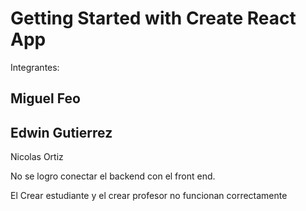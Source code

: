 # Getting Started with Create React App

Integrantes:

Miguel Feo
-
Edwin Gutierrez
-
Nicolas Ortiz

No se logro conectar el backend con el front end.

El Crear estudiante y el crear profesor no funcionan correctamente
